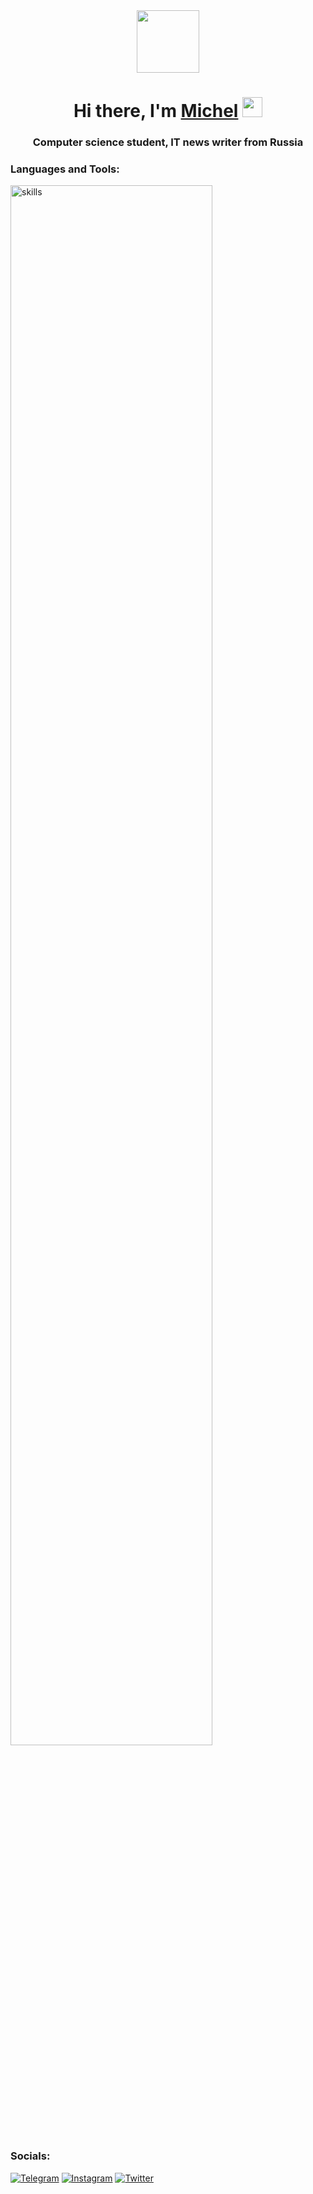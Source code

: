 <div id="header" align="center">
  <img src="https://media.giphy.com/media/M9gbBd9nbDrOTu1Mqx/giphy.gif" width="100"/>
</div>
<h1 align="center">Hi there, I'm <a href="https://t.me/syetaaa0" target="_blank">Michel</a> 
<img src="https://github.com/blackcater/blackcater/raw/main/images/Hi.gif" height="32"/>
<h3 align="center">Computer science student, IT news writer from Russia</h3></h1>

### Languages and Tools:
<img src="https://skillicons.dev/icons?i=html,css,js,ts,react,next,git,linux" alt="skills" width=80%>

### Socials:
[![Telegram](https://img.shields.io/badge/-Telegram-090909?style=for-the-badge&logo=telegram&logoColor=27A0D9)](https://t.me/syetaaa0)
[![Instagram](https://img.shields.io/badge/-Instagram-090909?style=for-the-badge&logo=instagram&logoColor=B4068E)]([https://www.instagram.com/_pod_spidamy?utm_source=qr&r=nametag](https://instagram.com/_syetaa0?igshid=YTQwZjQ0NmI0OA==))
[![Twitter](https://img.shields.io/badge/-Twitter-090909?style=for-the-badge&logo=Twitter&logoColor=1C9DEB)]()
